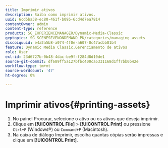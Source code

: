 ```yaml
---
title: Imprimir ativos
description: Saiba como imprimir ativos.
uuid: 6cd5ba38-ec80-461f-b095-6cd4d7ea7814
contentOwner: admin
content-type: reference
products: SG_EXPERIENCEMANAGER/Dynamic-Media-Classic
geptopics: SG_SCENESEVENONDEMAND_PK/categories/managing_assets
discoiquuid: e4a2a5b8-a074-4f0e-a607-0c47acbb81b4
feature: Dynamic Media Classic,Gerenciamento de ativos
role: User
exl-id: 23d6727b-0b48-4dac-be9f-f284d8d10de1
source-git-commit: df689ff5a127bfbc400ca5331168d1ff7bb0b42e
workflow-type: tm+mt
source-wordcount: '47'
ht-degree: 0%

---
```


# Imprimir ativos{#printing-assets}

1. No painel Procurar, selecione o ativo ou os ativos que deseja imprimir.
1. Clique em **[!UICONTROL File]** > **[!UICONTROL Print]** ou pressione `Ctrl+P` (Windows®) ou `Command+P` (Macintosh).
1. Na caixa de diálogo Imprimir, escolha quantas cópias serão impressas e clique em **[!UICONTROL Print]**.

